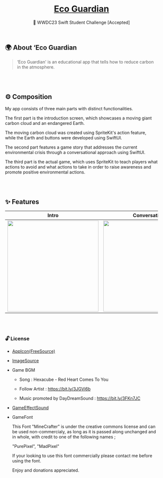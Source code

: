<div align="center">

# [Eco Guardian](https://youtu.be/3w-ZFaWLuuM)

 WWDC23 Swift Student Challenge [Accepted]

</div>

<br/>

## 🌍 About ‘Eco Guardian
> ‘Eco Guardian' is an educational app that tells  how to reduce carbon in the atmosphere.

<br><br>

## ⚙️ Composition

My app consists of three main parts with distinct functionalities. 

The first part is the introduction screen, which showcases a moving giant carbon cloud and an endangered Earth.

The moving carbon cloud was created using SpriteKit's action feature, while the Earth and buttons were developed using SwiftUI.

The second part features a game story that addresses the current environmental crisis through a conversational approach using SwiftUI.

The third part is the actual game, which uses SpriteKit to teach players what actions to avoid and what actions to take in order to raise awareness and promote positive environmental actions.

<br><br>

 ## ✨ Features
 
| Intro | Conversation 	| Game |
|--------------------	|-------------	|------------------	|
| <img width="300" src="https://github.com/yongbeomkwak/WWDC2023/assets/48616183/e001e4d5-85e6-44e9-bf11-7445b5881064" /> | <img width="300" src="https://github.com/yongbeomkwak/WWDC2023/assets/48616183/e1a29764-74f8-4444-9390-03650c708929"/> | <img width="300" src="https://github.com/yongbeomkwak/WWDC2023/assets/48616183/a9802543-7bfb-4670-a12b-de91a83d71ed" /> |


<br/><br>




### 🔓 License

- [AppIcon(FreeSource)](https://www.flaticon.com/free-icon/green-energy_4735078?related_id=4735078&origin=pack)

- [ImageSource](https://www.freepik.com/)


- Game BGM
  - Song : Hexacube - Red Heart Comes To You

  - Follow Artist : https://bit.ly/3JGVi6b

  - Music promoted by DayDreamSound : https://bit.ly/3FKn7JC

- [GameEffectSound](https://freesound.org/)

- GameFont

  This Font "MineCrafter" is under the creative commons license and can be used non-commercialy,
  as long as it is passed along unchanged and in whole, with credit to one of the following names ;

  "PurePixel", "MadPixel"

  If your looking to use this font commercially please contact me before using the font.

  Enjoy and donations appreciated.


